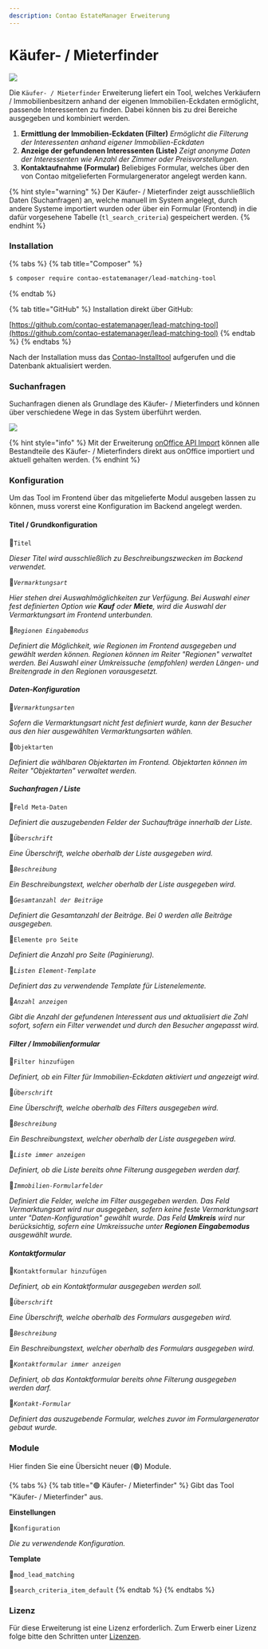 ```yaml
---
description: Contao EstateManager Erweiterung
---
```


# Käufer- / Mieterfinder

![](../../.gitbook/assets/produktbild_kaeufer-mieterfinder_github.jpg)

Die `Käufer- / Mieterfinder` Erweiterung liefert ein Tool, welches Verkäufern / Immobilienbesitzern anhand der eigenen Immobilien-Eckdaten ermöglicht, passende Interessenten zu finden. Dabei können bis zu drei Bereiche ausgegeben und kombiniert werden. 

1. **Ermittlung der Immobilien-Eckdaten \(Filter\)** _Ermöglicht die Filterung der Interessenten anhand eigener Immobilien-Eckdaten_
2. **Anzeige der gefundenen Interessenten \(Liste\)** _Zeigt anonyme Daten der Interessenten wie Anzahl der Zimmer oder Preisvorstellungen._
3. **Kontaktaufnahme \(Formular\)** Beliebiges Formular, welches über den von Contao mitgelieferten Formulargenerator angelegt werden kann.

{% hint style="warning" %}
Der Käufer- / Mieterfinder zeigt ausschließlich Daten \(Suchanfragen\) an, welche manuell im System angelegt, durch andere Systeme importiert wurden oder über ein Formular \(Frontend\) in die dafür vorgesehene Tabelle \(`tl_search_criteria`\) gespeichert werden.
{% endhint %}

### Installation

{% tabs %}
{% tab title="Composer" %}
```bash
$ composer require contao-estatemanager/lead-matching-tool
```
{% endtab %}

{% tab title="GitHub" %}
Installation direkt über GitHub:

[https://github.com/contao-estatemanager/lead-matching-tool](https://github.com/contao-estatemanager/lead-matching-tool)
{% endtab %}
{% endtabs %}

Nach der Installation muss das [Contao-Installtool](https://docs.contao.org/manual/de/installation/contao-installtool/) aufgerufen und die Datenbank aktualisiert werden. 

### Suchanfragen

Suchanfragen dienen als Grundlage des Käufer- / Mieterfinders und können über verschiedene Wege in das System überführt werden.

![](../../.gitbook/assets/search-criteria-dia.jpg)

{% hint style="info" %}
Mit der Erweiterung [onOffice API Import](onoffice-api-import.md) können alle Bestandteile des Käufer- / Mieterfinders direkt aus onOffice importiert und aktuell gehalten werden.
{% endhint %}

### Konfiguration

Um das Tool im Frontend über das mitgelieferte Modul ausgeben lassen zu können, muss vorerst eine Konfiguration im Backend angelegt werden.

#### Titel / Grundkonfiguration

🔹`Titel`

_Dieser Titel wird ausschließlich zu Beschreibungszwecken im  Backend verwendet._

🔹_`Vermarktungsart`_

_Hier stehen drei Auswahlmöglichkeiten zur Verfügung. Bei Auswahl einer fest definierten Option wie **Kauf** oder **Miete**, wird die Auswahl der Vermarktungsart im Frontend unterbunden._

🔹_`Regionen Eingabemodus`_

_Definiert die Möglichkeit, wie Regionen im Frontend ausgegeben und gewählt werden können. Regionen können im Reiter "Regionen" verwaltet werden. Bei Auswahl einer Umkreissuche \(empfohlen\) werden Längen- und Breitengrade in den Regionen vorausgesetzt._

#### _Daten-Konfiguration_

🔹_`Vermarktungsarten`_

_Sofern die Vermarktungsart nicht fest definiert wurde, kann der Besucher aus den hier ausgewählten Vermarktungsarten wählen._

🔹`Objektarten`

_Definiert die wählbaren Objektarten im Frontend. Objektarten können im Reiter "Objektarten" verwaltet werden._

#### _Suchanfragen / Liste_

🔹`Feld Meta-Daten`

_Definiert die auszugebenden Felder der Suchaufträge innerhalb der Liste._

🔹_`Überschrift`_

_Eine Überschrift, welche oberhalb der Liste ausgegeben wird._

🔹_`Beschreibung`_

_Ein Beschreibungstext, welcher oberhalb der Liste ausgegeben wird._

🔹_`Gesamtanzahl der Beiträge`_

_Definiert die Gesamtanzahl der Beiträge. Bei 0 werden alle Beiträge ausgegeben._

🔹`Elemente pro Seite`

_Definiert die Anzahl pro Seite \(Paginierung\)._

🔹_`Listen Element-Template`_

_Definiert das zu verwendende Template für Listenelemente._

🔹_`Anzahl anzeigen`_

_Gibt die Anzahl der gefundenen Interessent aus und aktualisiert die Zahl sofort, sofern ein Filter verwendet und durch den Besucher angepasst wird._

#### _Filter / Immobilienformular_

🔹`Filter hinzufügen`

_Definiert, ob ein Filter für Immobilien-Eckdaten aktiviert und angezeigt wird._

🔹_`Überschrift`_

_Eine Überschrift, welche oberhalb des Filters ausgegeben wird._

🔹_`Beschreibung`_

_Ein Beschreibungstext, welcher oberhalb der Liste ausgegeben wird._

🔹_`Liste immer anzeigen`_

_Definiert, ob die Liste bereits ohne Filterung ausgegeben werden darf._

🔹_`Immobilien-Formularfelder`_

_Definiert die Felder, welche im Filter ausgegeben werden. Das Feld Vermarktungsart wird nur ausgegeben, sofern keine feste Vermarktungsart unter "Daten-Konfiguration" gewählt wurde. Das Feld **Umkreis** wird nur berücksichtig, sofern eine Umkreissuche unter **Regionen Eingabemodus** ausgewählt wurde._

#### _Kontaktformular_

🔹`Kontaktformular hinzufügen`

_Definiert, ob ein Kontaktformular ausgegeben werden soll._

🔹_`Überschrift`_

_Eine Überschrift, welche oberhalb des Formulars ausgegeben wird._

🔹_`Beschreibung`_

_Ein Beschreibungstext, welcher oberhalb des Formulars ausgegeben wird._

🔹_`Kontaktformular immer anzeigen`_

_Definiert, ob das Kontaktformular bereits ohne Filterung ausgegeben werden darf._

🔹_`Kontakt-Formular`_

_Definiert das auszugebende Formular, welches zuvor im Formulargenerator gebaut wurde._

### Module

Hier finden Sie eine Übersicht neuer \(🟢\) Module.

{% tabs %}
{% tab title="🟢 Käufer- / Mieterfinder" %}
Gibt das Tool "Käufer- / Mieterfinder" aus.

**Einstellungen**

🔹`Konfiguration`

_Die zu verwendende Konfiguration._

**Template**

🔸`mod_lead_matching`

🔸`search_criteria_item_default`
{% endtab %}
{% endtabs %}

### Lizenz

Für diese Erweiterung ist eine Lizenz erforderlich. Zum Erwerb einer Lizenz folge bitte den Schritten unter [Lizenzen](../lizenzen.md).

